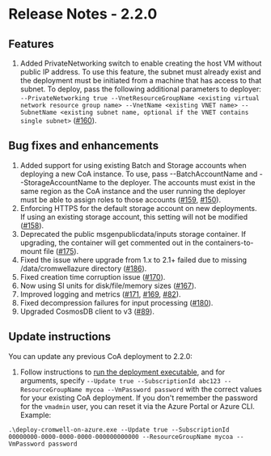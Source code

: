 # Release Notes - 2.2.0
## Features

1.	Added PrivateNetworking switch to enable creating the host VM without public IP address. To use this feature, the subnet must already exist and the deployment must be initiated from a machine that has access to that subnet. To deploy, pass the following additional parameters to deployer: `--PrivateNetworking true --VnetResourceGroupName <existing virtual network resource group name> --VnetName <existing VNET name> --SubnetName <existing subnet name, optional if the VNET contains single subnet>` ([#160](https://github.com/microsoft/CromwellOnAzure/issues/160)).

## Bug fixes and enhancements

1.	Added support for using existing Batch and Storage accounts when deploying a new CoA instance. To use, pass --BatchAccountName and --StorageAccountName to the deployer. The accounts must exist in the same region as the CoA instance and the user running the deployer must be able to assign roles to those accounts ([#159](https://github.com/microsoft/CromwellOnAzure/issues/159), [#150](https://github.com/microsoft/CromwellOnAzure/issues/150)).
2.	Enforcing HTTPS for the default storage account on new deployments. If using an existing storage account, this setting will not be modified ([#158](https://github.com/microsoft/CromwellOnAzure/issues/158)).
3.	Deprecated the public msgenpublicdata/inputs storage container. If upgrading, the container will get commented out in the containers-to-mount file ([#175](https://github.com/microsoft/CromwellOnAzure/issues/175)).
4.	Fixed the issue where upgrade from 1.x to 2.1+ failed due to missing /data/cromwellazure directory ([#186](https://github.com/microsoft/CromwellOnAzure/issues/186)).
5.	Fixed creation time corruption issue ([#170](https://github.com/microsoft/CromwellOnAzure/issues/170)).
6.	Now using SI units for disk/file/memory sizes ([#167](https://github.com/microsoft/CromwellOnAzure/issues/167)).
7.	Improved logging and metrics ([#171](https://github.com/microsoft/CromwellOnAzure/issues/171), [#169](https://github.com/microsoft/CromwellOnAzure/issues/169), [#82](https://github.com/microsoft/CromwellOnAzure/issues/82)).
8.	Fixed decompression failures for input processing ([#180](https://github.com/microsoft/CromwellOnAzure/issues/180)).
9.	Upgraded CosmosDB client to v3 ([#89](https://github.com/microsoft/CromwellOnAzure/issues/89)).

## Update instructions

You can update any previous CoA deployment to 2.2.0:
1.  Follow instructions to [run the deployment executable](https://github.com/microsoft/CromwellOnAzure#run-the-deployment-executable), and for arguments, specify `--Update true --SubscriptionId abc123 --ResourceGroupName mycoa --VmPassword password` with the correct values for your existing CoA deployment. If you don't remember the password for the `vmadmin` user, you can reset it via the Azure Portal or Azure CLI.  Example:<br/>
 
`.\deploy-cromwell-on-azure.exe --Update true --SubscriptionId 00000000-0000-0000-0000-000000000000 --ResourceGroupName mycoa --VmPassword password`









































